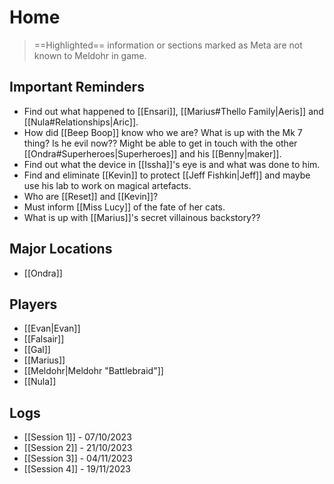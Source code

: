 # Home
>==Highlighted== information or sections marked as Meta are not known to Meldohr in game.
## Important Reminders
+ Find out what happened to [[Ensari]], [[Marius#Thello Family|Aeris]] and [[Nula#Relationships|Aric]]. 
+ How did [[Beep Boop]] know who we are? What is up with the Mk 7 thing? Is he evil now?? Might be able to get in touch with the other [[Ondra#Superheroes|Superheroes]] and his [[Benny|maker]].
+ Find out what the device in [[Issha]]'s eye is and what was done to him.
+ Find and eliminate [[Kevin]] to protect [[Jeff Fishkin|Jeff]] and maybe use his lab to work on magical artefacts.
+ Who are [[Reset]] and [[Kevin]]?
+ Must inform [[Miss Lucy]] of the fate of her cats.
+ What is up with [[Marius]]'s secret villainous backstory??
## Major Locations
+ [[Ondra]]
## Players
+ [[Evan|Evan]]
+ [[Falsair]]
+ [[Gal]]
+ [[Marius]]
+ [[Meldohr|Meldohr "Battlebraid"]]
+ [[Nula]]
## Logs
+ [[Session 1]] - 07/10/2023
+ [[Session 2]] - 21/10/2023
+ [[Session 3]] - 04/11/2023
+ [[Session 4]] - 19/11/2023

